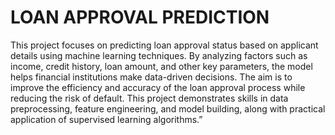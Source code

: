 # LOAN APPROVAL PREDICTION 
This project focuses on predicting loan approval status based on applicant details using machine learning techniques. By analyzing factors such as income, credit history, loan amount, and other key parameters, the model helps financial institutions make data-driven decisions. The aim is to improve the efficiency and accuracy of the loan approval process while reducing the risk of default. This project demonstrates skills in data preprocessing, feature engineering, and model building, along with practical application of supervised learning algorithms.”
